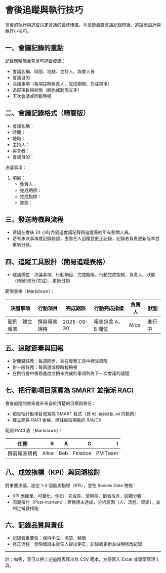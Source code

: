 # 會後追蹤與執行技巧

會後的執行與追蹤決定會議的最終價值。本章節涵蓋會議紀錄模板、追蹤表設計與執行小技巧。

## 一、會議記錄的重點
記錄應精簡且包含可追蹤資訊：
- 會議名稱、時間、地點、主持人、與會人員
- 會議目的
- 決議事項（每項註明負責人、完成期限、完成標準）
- 追蹤項目與狀態（顏色或狀態文字）
- 下次會議或回報時程

## 二、會議記錄格式（精簡版）
- 會議名稱：
- 時間：
- 地點：
- 主持人：
- 與會者：
- 會議目的：

決議事項：
1. 項目：
   - 負責人：
   - 完成期限：
   - 完成指標：
   - 狀態：

## 三、發送時機與流程
- 建議在會後 24 小時內發送會議記錄與追蹤表給所有相關人員。
- 若有未決事項或記錄錯誤，由責任人回覆並更正記錄，記錄者負責更新版本並重新分發。

## 四、追蹤工具設計（簡易追蹤表格）
- 建議欄位：決議事項、行動項目、完成期限、行動完成指標、負責人、狀態（待辦/進行/完成）、更新日期

範例表格（Markdown）：

| 決議事項 | 行動項目 | 完成期限 | 行動完成指標 | 負責人 | 狀態 |
| -------- | -------- | -------- | -------------- | ------ | ---- |
| 範例：建立報表 | 撰寫報表規格 | 2025-09-30 | 報表包含 A、B 欄位 | Alice | 進行中 |

## 五、追蹤節奏與回報
- 對關鍵任務：每週同步、並在專案工具中標注風險
- 對一般任務：每兩週或按時程檢視
- 在例行會中檢視進度並把未完成的事項列為下一次會議的議程

## 七、把行動項目落實為 SMART 並指派 RACI
會後追蹤的效率提升來自於清楚的目標與責任：
- 把每個行動項目改寫為 SMART 格式（見 `02-會前規劃.md` 的範例）
- 建立簡易 RACI 表格，標註每個項目的 R/A/C/I

範例 RACI 表（Markdown）：

| 任務 | R | A | C | I |
| ---- | -:| -:| -:| -:|
| 撰寫報表規格 | Alice | Bob | Finance | PM Team |

## 八、成效指標（KPI）與回溯檢討
對重要決議，設定 1-3 個監測指標（KPI），並在 Review Date 檢視：
- KPI 應簡單、可量化，例如：完成率、使用率、節省成本、回饋分數
- 回溯檢討（Post-mortem）：若目標未達成，分析原因（人、流程、資源），並制定補救措施

## 六、記錄品質與責任
- 記錄者重要性：保持中立、清楚、精簡
- 修正流程：發現錯誤由責任人提出更正，記錄者更新並註明修改紀錄

---

註：如需，我可以把上述追蹤表匯出為 CSV 範本，方便匯入 Excel 或專案管理工具。
